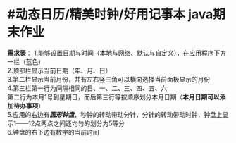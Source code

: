 #动态日历/精美时钟/好用记事本
java期末作业
============
**需求表**：
1.能够设置日期与时间（本地与网络、默认与自定义），在应用程序下方一栏（蓝色）<br>
2.顶部栏显示当前日期（年、月、日）<br>
3.第二栏显示当前月份，并有左右竖三角可以横向选择当前面板显示的月份<br>
4.第三栏第一行为间隔相同的日、一、二、三、四、五、六<br>
第二行为本月1号到星期日，而后第三行等按顺序划分本月日期（**本月日期可以添加待办事项**）<br>
5.应用的右边有***圆形钟盘***，秒钟的转动带动分针，分针的转动带动时钟，钟盘上显示1——12点两点之间还均匀的划分为5等分<br>
6.钟盘的右下边有数字的当前时间
